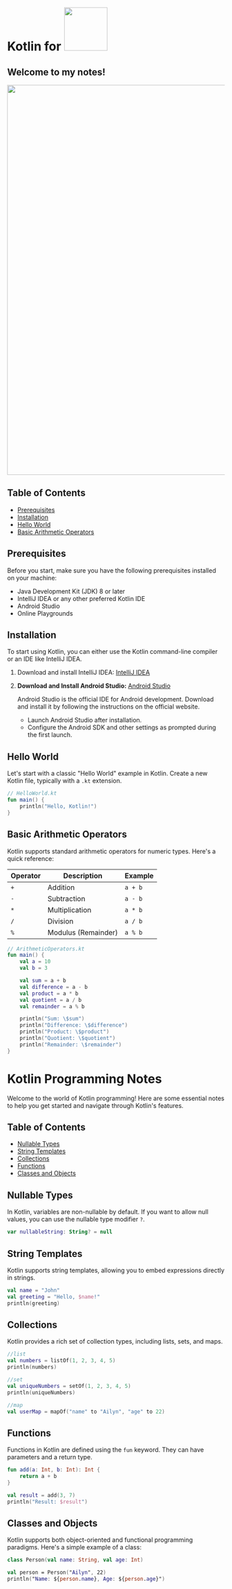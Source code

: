 # Kotlin for <img src="https://user-images.githubusercontent.com/74038190/212281763-e6ecd7ef-c4aa-45b6-a97c-f33f6bb592bd.gif" width="100">

## Welcome to my notes! 
<img src="https://user-images.githubusercontent.com/74038190/215768208-3bf3dda8-eeea-40ee-a58b-f5ac529685bf.gif" width="900">

## Table of Contents
- [Prerequisites](#prerequisites)
- [Installation](#installation)
- [Hello World](#hello-world)
- [Basic Arithmetic Operators](#basic-arithmetic-operators)

## Prerequisites

Before you start, make sure you have the following prerequisites installed on your machine:
- Java Development Kit (JDK) 8 or later
- IntelliJ IDEA or any other preferred Kotlin IDE
- Android Studio
- Online Playgrounds

## Installation

To start using Kotlin, you can either use the Kotlin command-line compiler or an IDE like IntelliJ IDEA. 
1. Download and install IntelliJ IDEA: [IntelliJ IDEA](https://www.jetbrains.com/idea/download/)
2. **Download and Install Android Studio:** [Android Studio](https://developer.android.com/studio)

   Android Studio is the official IDE for Android development. Download and install it by following the instructions on the official website.

   - Launch Android Studio after installation.
   - Configure the Android SDK and other settings as prompted during the first launch.

## Hello World

Let's start with a classic "Hello World" example in Kotlin. Create a new Kotlin file, typically with a `.kt` extension.

```kotlin
// HelloWorld.kt
fun main() {
    println("Hello, Kotlin!")
}
```
## Basic Arithmetic Operators

Kotlin supports standard arithmetic operators for numeric types. Here's a quick reference:

| Operator | Description      | Example    |
|----------|------------------|------------|
| `+`      | Addition         | `a + b`    |
| `-`      | Subtraction      | `a - b`    |
| `*`      | Multiplication   | `a * b`    |
| `/`      | Division         | `a / b`    |
| `%`      | Modulus (Remainder) | `a % b`  |

```kotlin
// ArithmeticOperators.kt
fun main() {
    val a = 10
    val b = 3

    val sum = a + b
    val difference = a - b
    val product = a * b
    val quotient = a / b
    val remainder = a % b

    println("Sum: \$sum")
    println("Difference: \$difference")
    println("Product: \$product")
    println("Quotient: \$quotient")
    println("Remainder: \$remainder")
}
```
# Kotlin Programming Notes

Welcome to the world of Kotlin programming! Here are some essential notes to help you get started and navigate through Kotlin's features.

## Table of Contents
- [Nullable Types](#nullable-types)
- [String Templates](#string-templates)
- [Collections](#collections)
- [Functions](#functions)
- [Classes and Objects](#classes-and-objects)

## Nullable Types
In Kotlin, variables are non-nullable by default. If you want to allow null values, you can use the nullable type modifier `?`.

```kotlin
var nullableString: String? = null
```
## String Templates
Kotlin supports string templates, allowing you to embed expressions directly in strings.

```kotlin
val name = "John"
val greeting = "Hello, $name!"
println(greeting)
```
## Collections 
Kotlin provides a rich set of collection types, including lists, sets, and maps.

```kotlin
//list
val numbers = listOf(1, 2, 3, 4, 5)
println(numbers)
```
```kotlin
//set
val uniqueNumbers = setOf(1, 2, 3, 4, 5)
println(uniqueNumbers)
```
```kotlin
//map
val userMap = mapOf("name" to "Ailyn", "age" to 22)
```

## Functions
Functions in Kotlin are defined using the `fun` keyword. They can have parameters and a return type.

```kotlin
fun add(a: Int, b: Int): Int {
    return a + b
}

val result = add(3, 7)
println("Result: $result")
```

## Classes and Objects
Kotlin supports both object-oriented and functional programming paradigms. Here's a simple example of a class:

```kotlin
class Person(val name: String, val age: Int)

val person = Person("Ailyn", 22)
println("Name: ${person.name}, Age: ${person.age}")
```
